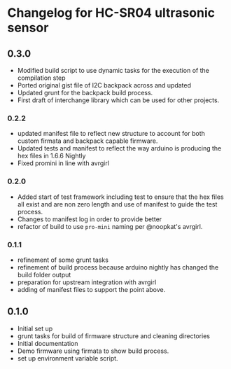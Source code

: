 # Changelog for HC-SR04 ultrasonic sensor 

## 0.3.0

* Modified build script to use dynamic tasks for the execution of the compilation step
* Ported original gist file of I2C backpack across and updated
* Updated grunt for the backpack build process.
* First draft of interchange library which can be used for other projects.

### 0.2.2

* updated manifest file to reflect new structure to account for both custom firmata 
and backpack capable firmware.
* Updated tests and manifest to reflect the way arduino is producing the hex files in
1.6.6 Nightly
* Fixed promini in line with avrgirl

### 0.2.0

* Added start of test framework including test to ensure that the hex files all
exist and are non zero length and use of manifest to guide the test process.
* Changes to manifest log in order to provide better 
* refactor of build to use `pro-mini` naming per @noopkat's avrgirl.

### 0.1.1

* refinement of some grunt tasks
* refinement of build process because arduino nightly has changed the build folder
output
* preparation for upstream integration with avrgirl
* adding of manifest files to support the point above.

## 0.1.0

* Initial set up
* grunt tasks for build of firmware structure and cleaning directories
* Initial documentation
* Demo firmware using firmata to show build process.
* set up environment variable script.

